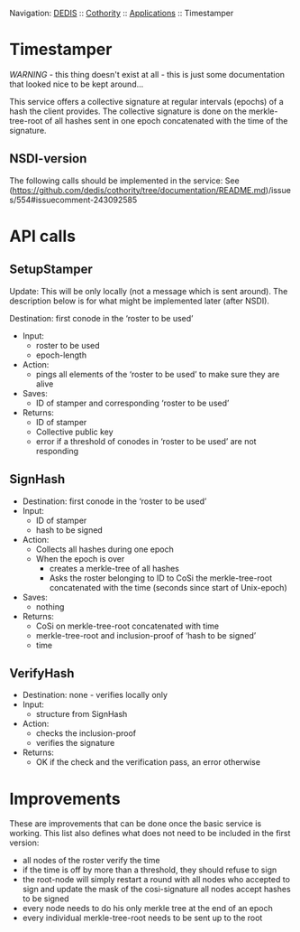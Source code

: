 Navigation: [DEDIS](https://github.com/dedis/doc/tree/master/README.md) ::
[Cothority](../README.md) ::
[Applications](../doc/Applications.md) ::
Timestamper

# Timestamper

*WARNING* - this thing doesn't exist at all - this is just some documentation
that looked nice to be kept around...

This service offers a collective signature at regular intervals (epochs) of a
hash the client provides. The collective signature is done on the
merkle-tree-root of all hashes sent in one epoch concatenated with the time of
the signature.

## NSDI-version
The following calls should be implemented in the service:
See (https://github.com/dedis/cothority/tree/documentation/README.md)/issues/554#issuecomment-243092585

# API calls

## SetupStamper
Update: This will be only locally (not a message which is sent around). The description below is for what might be implemented later (after NSDI).

Destination: first conode in the ‘roster to be used’
* Input:
  * roster to be used
  * epoch-length
* Action:
  * pings all elements of the ‘roster to be used’ to make sure they are alive
* Saves:
  * ID of stamper and corresponding ‘roster to be used’
* Returns:
  * ID of stamper
  * Collective public key
  * error if a threshold of conodes in ‘roster to be used’ are not responding

## SignHash
* Destination: first conode in the ‘roster to be used’
* Input:
  * ID of stamper
  * hash to be signed
* Action:
  * Collects all hashes during one epoch
  * When the epoch is over
    * creates a merkle-tree of all hashes
    * Asks the roster belonging to ID to CoSi the merkle-tree-root concatenated with the time (seconds since start of Unix-epoch)
* Saves:
  * nothing
* Returns:
  * CoSi on merkle-tree-root concatenated with time
  * merkle-tree-root and inclusion-proof of ‘hash to be signed’
  * time

## VerifyHash
* Destination: none - verifies locally only
* Input:
  * structure from SignHash
* Action:
  * checks the inclusion-proof
  * verifies the signature
* Returns:
  * OK if the check and the verification pass, an error otherwise

# Improvements

These are improvements that can be done once the basic service is working. This list also defines what does not need to be included in the first version:

* all nodes of the roster verify the time
* if the time is off by more than a threshold, they should refuse to sign
* the root-node will simply restart a round with all nodes who accepted to sign and update the mask of the cosi-signature
all nodes accept hashes to be signed
* every node needs to do his only merkle tree at the end of an epoch
* every individual merkle-tree-root needs to be sent up to the root
